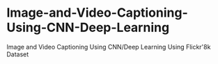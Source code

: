 # Image-and-Video-Captioning-Using-CNN-Deep-Learning
Image and Video Captioning Using CNN/Deep Learning Using Flickr'8k Dataset
